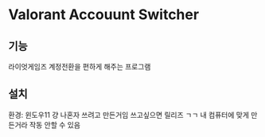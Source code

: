 # Valorant Accouunt Switcher

## 기능

라이엇게임즈 계정전환을 편하게 해주는 프로그램

## 설치

환경: 윈도우11
걍 나혼자 쓰려고 만든거임 쓰고싶으면 릴리즈 ㄱㄱ
내 컴퓨터에 맞게 만든거라 작동 안할 수 있음
